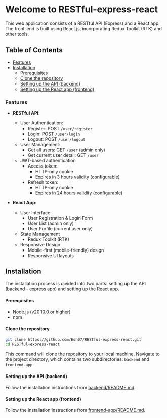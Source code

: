 # Welcome to RESTful-express-react

This web application consists of a RESTful API (Express) and a React app.  The front-end is built using React.js, incorporating Redux Toolkit (RTK) and other tools.

## Table of Contents

- [Features](#features)
- [Installation](#installation)
  - [Prerequisites](#prerequisites)
  - [Clone the repository](#clone-the-repository)
  - [Setting up the API (backend)](#setting-up-the-api-backend)
  - [Setting up the React app (frontend)](#setting-up-the-react-app-frontend)

### Features

- **RESTful API**:

  - User Authentication:
    - Register: POST `/user/register`
    - Login: POST `/user/login`
    - Logout: POST `/user/logout`
  - User Management:
    - Get all users: GET `/user` (admin only)
    - Get current user detail: GET `/user`
  - JWT-based authentication
    - Access token:
      - HTTP-only cookie
      - Expires in 3 hours validity (configurable)
    - Refresh token:
      - HTTP-only cookie
      - Expires in 24 hours validity (configurable)

- **React App**:
  - User Interface
    - User Registration & Login Form
    - User List (admin only)
    - User Profile (current user only)
  - State Management
    - Redux Toolkit (RTK)
  - Responsive Design
    - Mobile-first (mobile-friendly) design
    - Responsive UI layouts

## Installation

The installation process is divided into two parts: setting up the API (backend - express app) and setting up the React app.

#### Prerequisites

- Node.js (v20.10.0 or higher)
- npm

#### Clone the repository

```bash
git clone https://github.com/Esh07/RESTful-express-react.git
cd RESTful-express-react
```

This command will clone the repository to your local machine. Navigate to the project directory, which contains two subdirectories: `backend` and `frontend-app`.

#### Setting up the API (backend)

Follow the installation instructions from [backend/README.md](backend/README.md).

#### Setting up the React app (frontend)

Follow the installation instructions from [frontend-app/README.md](frontend-app/README.md).
